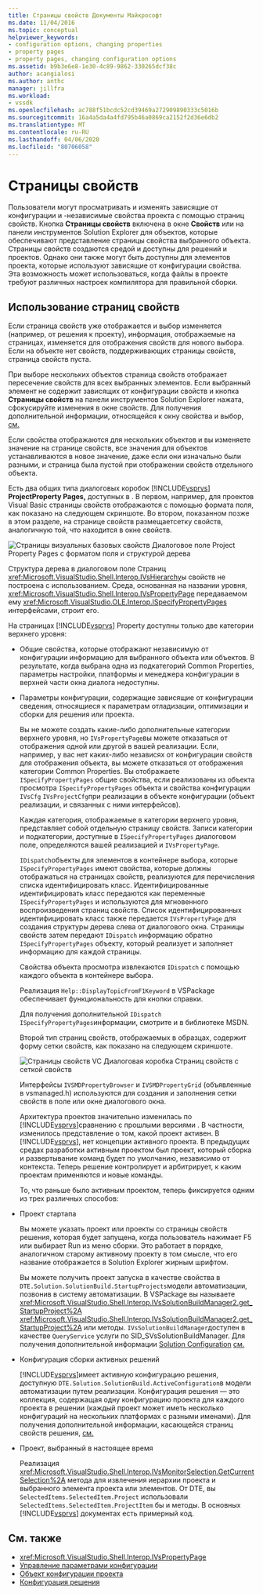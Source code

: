 ```yaml
---
title: Страницы свойств Документы Майкрософт
ms.date: 11/04/2016
ms.topic: conceptual
helpviewer_keywords:
- configuration options, changing properties
- property pages
- property pages, changing configuration options
ms.assetid: b9b3e6e8-1e30-4c89-9862-330265dcf38c
author: acangialosi
ms.author: anthc
manager: jillfra
ms.workload:
- vssdk
ms.openlocfilehash: ac788f51bcdc52cd39469a272909890333c5016b
ms.sourcegitcommit: 16a4a5da4a4fd795b46a0869ca2152f2d36e6db2
ms.translationtype: MT
ms.contentlocale: ru-RU
ms.lasthandoff: 04/06/2020
ms.locfileid: "80706058"
---
```

# <a name="property-pages"></a>Страницы свойств
Пользователи могут просматривать и изменять зависящие от конфигурации и -независимые свойства проекта с помощью страниц свойств. Кнопка **Страницы свойств** включена в окне **Свойств** или на панели инструментов Solution Explorer для объектов, которые обеспечивают представление страницы свойства выбранного объекта. Страницы свойств создаются средой и доступны для решений и проектов. Однако они также могут быть доступны для элементов проекта, которые используют зависящие от конфигурации свойства. Эта возможность может использоваться, когда файлы в проекте требуют различных настроек компилятора для правильной сборки.

## <a name="using-property-pages"></a>Использование страниц свойств
 Если страница свойств уже отображается и выбор изменяется (например, от решения к проекту), информация, отображаемые на страницах, изменяется для отображения свойств для нового выбора. Если на объекте нет свойств, поддерживающих страницы свойств, страница свойств пуста.

 При выборе нескольких объектов страница свойств отображает пересечение свойств для всех выбранных элементов. Если выбранный элемент не содержит зависящих от конфигурации свойств и кнопка **Страницы свойств** на панели инструментов Solution Explorer нажата, сфокусируйте изменения в окне свойств. Для получения дополнительной информации, относящейся к окну свойства и выбор, [см.](../../extensibility/internals/extending-properties.md)

 Если свойства отображаются для нескольких объектов и вы изменяете значение на странице свойств, все значения для объектов устанавливаются в новое значение, даже если они изначально были разными, и страница была пустой при отображении свойств отдельного объекта.

 Есть два общих типа диалоговых коробок [!INCLUDE[vsprvs](../../code-quality/includes/vsprvs_md.md)] **ProjectProperty Pages,** доступных в . В первом, например, для проектов Visual Basic страницы свойств отображаются с помощью формата поля, как показано на следующем скриншоте. Во втором, показанном позже в этом разделе, на странице свойств размещаетсетку свойств, аналогичную той, что находится в окне свойств.

 ![Страницы визуальных базовых свойств](../../extensibility/internals/media/vsvbproppages.gif "vsVBPropPages") Диалоговое поле Project Property Pages с форматом поля и структурой дерева

 Структура дерева в диалоговом поле Страниц <xref:Microsoft.VisualStudio.Shell.Interop.IVsHierarchy>ы свойств не построена с использованием. Среда, основанная на названии уровня, <xref:Microsoft.VisualStudio.Shell.Interop.IVsPropertyPage> передаваемом ему <xref:Microsoft.VisualStudio.OLE.Interop.ISpecifyPropertyPages> интерфейсами, строит его.

 На страницах [!INCLUDE[vsprvs](../../code-quality/includes/vsprvs_md.md)] Property доступны только две категории верхнего уровня:

- Общие свойства, которые отображают независимую от конфигурации информацию для выбранного объекта или объектов. В результате, когда выбрана одна из подкатегорий Common Properties, параметры настройки, платформы и менеджера конфигурации в верхней части окна диалога недоступны.

- Параметры конфигурации, содержащие зависящие от конфигурации сведения, относящиеся к параметрам отладизации, оптимизации и сборки для решения или проекта.

  Вы не можете создать какие-либо дополнительные категории верхнего уровня, но `IVsPropertyPage`вы можете отказаться от отображения одной или другой в вашей реализации. Если, например, у вас нет каких-либо независях от конфигурации свойств для отображения объекта, вы можете отказаться от отображения категории Common Properties. Вы отображаете `ISpecifyPropertyPages` общие свойства, если реализованы из объекта просмотра `ISpecifyPropertyPages` объекта и свойства конфигурации `IVsCfg` `IVsProjectCfg`при реализации в объекте конфигурации (объект реализации, и связанных с ними интерфейсов).

  Каждая категория, отображаемые в категории верхнего уровня, представляет собой отдельную страницу свойств. Записи категории и подкатегории, доступные в `ISpecifyPropertyPages` диалоговом поле, определяются вашей реализацией и `IVsPropertyPage`.

  `IDispatch`объекты для элементов в контейнере выбора, которые `ISpecifyPropertyPages` имеют свойства, которые должны отображаться на страницах свойств, реализуются для перечисления списка идентифицировать класс. Идентифицированные идентифицировать класс передаются как переменные `ISpecifyPropertyPages` и используются для мгновенного воспроизведения страниц свойств. Список идентифицированных идентифицировать класс также передается `IVsPropertyPage` для создания структуры дерева слева от диалогового окна. Страницы свойств затем передают `IDispatch` информацию обратно `ISpecifyPropertyPages` объекту, который реализует и заполняет информацию для каждой страницы.

  Свойства объекта просмотра извлекаются `IDispatch` с помощью каждого объекта в контейнере выбора.

  Реализация `Help::DisplayTopicFromF1Keyword` в VSPackage обеспечивает функциональность для кнопки справки.

  Для получения дополнительной `IDispatch` `ISpecifyPropertyPages`информации, смотрите и в библиотеке MSDN.

  Второй тип страниц свойств, отображаемых в образцах, содержит форму сетки свойств, как показано на следующем скриншоте.

  ![Страницы свойств VC](../../extensibility/internals/media/vsvcproppages.gif "vsVCPropPages") Диалоговая коробка Страниц свойств с сеткой свойств

  Интерфейсы `IVSMDPropertyBrowser` и `IVSMDPropertyGrid` (объявленные в vsmanaged.h) используются для создания и заполнения сетки свойств в поле или окне диалогового окна.

  Архитектура проектов значительно изменилась по [!INCLUDE[vsprvs](../../code-quality/includes/vsprvs_md.md)]сравнению с прошлыми версиями . В частности, изменилось представление о том, какой проект активен. В [!INCLUDE[vsprvs](../../code-quality/includes/vsprvs_md.md)], нет концепции активного проекта. В предыдущих средах разработки активным проектом был проект, который сборка и развертывание команд будет по умолчанию, независимо от контекста. Теперь решение контролирует и арбитрирует, к каким проектам применяются и новые команды.

  То, что раньше было активным проектом, теперь фиксируется одним из трех различных способов:

- Проект стартапа

   Вы можете указать проект или проекты со страницы свойств решения, которая будет запущена, когда пользователь нажимает F5 или выбирает Run из меню сборки. Это работает в порядке, аналогичном старому активному проекту в том смысле, что его название отображается в Solution Explorer жирным шрифтом.

   Вы можете получить проект запуска в качестве свойства в `DTE.Solution.SolutionBuild.StartupProjects`модели автоматизации, позвонив в систему автоматизации. В VSPackage вы называете <xref:Microsoft.VisualStudio.Shell.Interop.IVsSolutionBuildManager2.get_StartupProject%2A> <xref:Microsoft.VisualStudio.Shell.Interop.IVsSolutionBuildManager2.get_StartupProject%2A> или методы. `IVsSolutionBuildManager`доступен в качестве `QueryService` услуги по SID_SVsSolutionBuildManager. Для получения дополнительной информации [Solution Configuration](../../extensibility/internals/solution-configuration.md) [см.](../../extensibility/internals/project-configuration-object.md)

- Конфигурация сборки активных решений

   [!INCLUDE[vsprvs](../../code-quality/includes/vsprvs_md.md)]имеет активную конфигурацию решения, доступную `DTE.Solution.SolutionBuild.ActiveConfiguration`в модели автоматизации путем реализации. Конфигурация решения — это коллекция, содержащая одну конфигурацию проекта для каждого проекта в решении (каждый проект может иметь несколько конфигураций на нескольких платформах с разными именами). Для получения дополнительной информации, касающейся страниц свойств решения, [см.](../../extensibility/internals/solution-configuration.md)

- Проект, выбранный в настоящее время

   Реализация <xref:Microsoft.VisualStudio.Shell.Interop.IVsMonitorSelection.GetCurrentSelection%2A> метода для извлечения иерархии проекта и выбранного элемента проекта или элементов. От DTE, вы `SelectedItems.SelectedItem.Project` использовали `SelectedItems.SelectedItem.ProjectItem` бы и методы. В основных [!INCLUDE[vsprvs](../../code-quality/includes/vsprvs_md.md)] документах есть примерный код.

## <a name="see-also"></a>См. также
- <xref:Microsoft.VisualStudio.Shell.Interop.IVsPropertyPage>
- [Управление параметрами конфигурации](../../extensibility/internals/managing-configuration-options.md)
- [Объект конфигурации проекта](../../extensibility/internals/project-configuration-object.md)
- [Конфигурация решения](../../extensibility/internals/solution-configuration.md)
